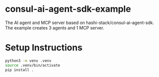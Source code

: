 # consul-ai-agent-sdk-example
The AI agent and MCP server based on hashi-stack/consul-ai-agent-sdk.
The example creates 3 agents and 1 MCP server.

# Setup Instructions
```bash
python3 -m venv .venv
source .venv/bin/activate
pip install .
```
